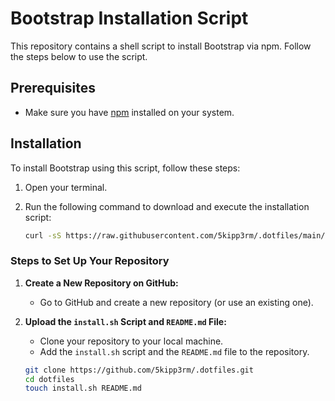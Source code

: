 # Bootstrap Installation Script

This repository contains a shell script to install Bootstrap via npm. Follow the steps below to use the script.

## Prerequisites

- Make sure you have [npm](https://www.npmjs.com/get-npm) installed on your system.

## Installation

To install Bootstrap using this script, follow these steps:

1. Open your terminal.

2. Run the following command to download and execute the installation script:

   ```bash
   curl -sS https://raw.githubusercontent.com/5kipp3rm/.dotfiles/main/install.sh | bash
   ```


### Steps to Set Up Your Repository

1. **Create a New Repository on GitHub:**
   - Go to GitHub and create a new repository (or use an existing one).

2. **Upload the `install.sh` Script and `README.md` File:**
   - Clone your repository to your local machine.
   - Add the `install.sh` script and the `README.md` file to the repository.

   ```bash
   git clone https://github.com/5kipp3rm/.dotfiles.git 
   cd dotfiles
   touch install.sh README.md

   
